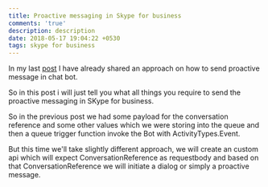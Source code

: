```yaml
---
title: Proactive messaging in Skype for business
comments: 'true'
description: description
date: 2018-05-17 19:04:22 +0530
tags: skype for business
---
```

In my last [post](https://sdharshraj.github.io/2018/04/29/sending-proactive-messaging-in-chatbot-using-microsoft-bot-framework.html "post") I have already shared an approach on how to send proactive message in chat bot.

So in this post i will just tell you what all things you require to send the proactive messaging in SKype for business.

So in the previous post we had some payload for the conversation reference and some other values which we were storing into the queue and then a queue trigger function invoke the Bot with ActivityTypes.Event.

But this time we'll take slightly different approach, we will create an custom api which will expect ConversationReference as requestbody and based on that ConversationReference we will initiate a dialog or simply a proactive message.